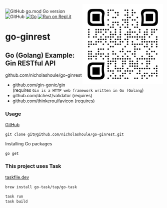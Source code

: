 <img align="right" width="256px" src="https://raw.githubusercontent.com/nicholashoule/img/master/me.svg">

![GitHub go.mod Go version](https://img.shields.io/github/go-mod/go-version/nicholashoule/go-ginrest?style=flat-square)
![GitHub](https://img.shields.io/github/license/nicholashoule/go-ginrest?color=000000&style=flat-square)
[![Go](https://github.com/nicholashoule/go-ginrest/actions/workflows/golang.yml/badge.svg?branch=main)](https://github.com/nicholashoule/go-ginrest/actions/workflows/golang.yml)
[![Run on Repl.it](https://repl.it/badge/github/nicholashoule/go-ginrest)](https://repl.it/github/nicholashoule/go-ginrest)

# go-ginrest

## Go (Golang) Example: Gin RESTful API

github.com/nicholashoule/go-ginrest

- github.com/gin-gonic/gin (requires `Gin is a HTTP web framework written in Go (Golang`)
- github.com/dchest/validator (requires)
- github.com/thinkerou/favicon (requires)

### Usage

[GitHub](https://github.com/nicholashoule/go-ginrest)

```
git clone git@github.com/nicholashoule/go-ginrest.git
```

Installing Go packages

```
go get
```

### This project uses Task

[taskfile.dev](https://taskfile.dev/#/)

```
brew install go-task/tap/go-task
```

```
task run
task build
```
